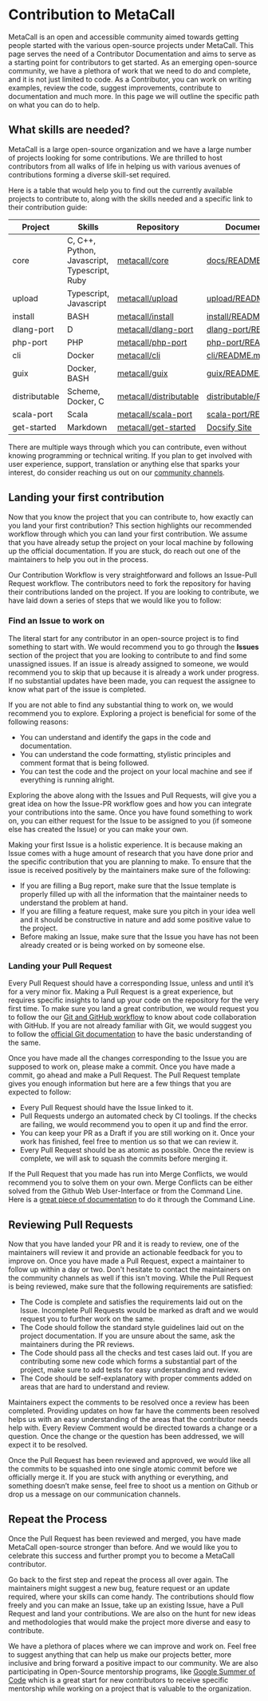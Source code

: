 # Contribution to MetaCall

MetaCall is an open and accessible community aimed towards getting people started with the various open-source projects under MetaCall. This page serves the need of a Contributor Documentation and aims to serve as a starting point for contributors to get started. As an emerging open-source community, we have a plethora of work that we need to do and complete, and it is not just limited to code. As a Contributor, you can work on writing examples, review the code, suggest improvements, contribute to documentation and much more. In this page we will outline the specific path on what you can do to help.

## What skills are needed?

MetaCall is a large open-source organization and we have a large number of projects looking for some contributions. We are thrilled to host contributors from all walks of life in helping us with various avenues of contributions forming a diverse skill-set required.

Here is a table that would help you to find out the currently available projects to contribute to, along with the skills needed and a specific link to their contribution guide:

|Project |Skills |Repository |Documentation |
|-------------|--------------------------|----------------------|-----------------------|
|core |C, C++, Python, Javascript, Typescript, Ruby|[metacall/core](https://github.com/metacall/core) |[docs/README.md](https://github.com/metacall/core/blob/develop/docs/README.md) |
|upload |Typescript, Javascript |[metacall/upload](https://github.com/metacall/upload) |[upload/README.md](https://github.com/metacall/upload/blob/master/README.md) |
|install |BASH |[metacall/install](https://github.com/metacall/install) |[install/README.md](https://github.com/metacall/install/blob/master/README.md) |
|dlang-port |D |[metacall/dlang-port](https://github.com/metacall/dlang-port) |[dlang-port/README.md](https://github.com/metacall/dlang-port/blob/master/README.md) |
|php-port |PHP |[metacall/php-port](https://github.com/metacall/php-port) |[php-port/README.md](https://github.com/metacall/php-port/blob/master/README.md) |
|cli |Docker |[metacall/cli](https://github.com/metacall/cli) |[cli/README.md](https://github.com/metacall/cli/blob/master/README.md) |
|guix |Docker, BASH |[metacall/guix](https://github.com/metacall/guix) |[guix/README.md](https://github.com/metacall/guix/blob/master/README.md) |
|distributable|Scheme, Docker, C |[metacall/distributable](https://github.com/metacall/distributable)|[distributable/README.md](https://github.com/metacall/distributable/blob/master/README.md)|
|scala-port |Scala |[metacall/scala-port](https://github.com/metacall/scala-port) |[scala-port/README.md](https://github.com/metacall/scala-port/blob/master/README.md) |
|get-started |Markdown |[metacall/get-started](https://github.com/metacall/get-started) |[Docsify Site](https://metacall.github.io/get-started/#/) |

There are multiple ways through which you can contribute, even without knowing programming or technical writing. If you plan to get involved with user experience, support, translation or anything else that sparks your interest, do consider reaching us out on our [community channels](/?id=community).

## Landing your first contribution

Now that you know the project that you can contribute to, how exactly can you land your first contribution? This section highlights our recommended workflow through which you can land your first contribution. We assume that you have already setup the project on your local machine by following up the official documentation. If you are stuck, do reach out one of the maintainers to help you out in the process.

Our Contribution Workflow is very straightforward and follows an Issue-Pull Request workflow. The contributors need to fork the repository for having their contributions landed on the project. If you are looking to contribute, we have laid down a series of steps that we would like you to follow:

### Find an Issue to work on

The literal start for any contributor in an open-source project is to find something to start with. We would recommend you to go through the **Issues** section of the project that you are looking to contribute to and find some unassigned issues. If an issue is already assigned to someone, we would recommend you to skip that up because it is already a work under progress. If no substantial updates have been made, you can request the assignee to know what part of the issue is completed.

If you are not able to find any substantial thing to work on, we would recommend you to explore. Exploring a project is beneficial for some of the following reasons:

- You can understand and identify the gaps in the code and documentation.
- You can understand the code formatting, stylistic principles and comment format that is being followed.
- You can test the code and the project on your local machine and see if everything is running alright.

Exploring the above along with the Issues and Pull Requests, will give you a great idea on how the Issue-PR workflow goes and how you can integrate your contributions into the same. Once you have found something to work on, you can either request for the Issue to be assigned to you (if someone else has created the Issue) or you can make your own.

Making your first Issue is a holistic experience. It is because making an Issue comes with a huge amount of research that you have done prior and the specific contribution that you are planning to make. To ensure that the issue is received positively by the maintainers make sure of the following:

- If you are filling a Bug report, make sure that the Issue template is properly filled up with all the information that the maintainer needs to understand the problem at hand.
- If you are filling a feature request, make sure you pitch in your idea well and it should be constructive in nature and add some positive value to the project.
- Before making an Issue, make sure that the Issue you have has not been already created or is being worked on by someone else.

### Landing your Pull Request

Every Pull Request should have a corresponding Issue, unless and until it’s for a very minor fix. Making a Pull Request is a great experience, but requires specific insights to land up your code on the repository for the very first time. To make sure you land a great contribution, we would request you to follow the our [Git and GitHub workflow](Git-GitHub-Workflow) to know about code collaboration with GitHub. If you are not already familiar with Git, we would suggest you to follow the [official Git documentation](https://git-scm.com/doc) to have the basic understanding of the same.

Once you have made all the changes corresponding to the Issue you are supposed to work on, please make a commit. Once you have made a commit, go ahead and make a Pull Request. The Pull Request template gives you enough information but here are a few things that you are expected to follow:

- Every Pull Request should have the Issue linked to it.
- Pull Requests undergo an automated check by CI toolings. If the checks are failing, we would recommend you to open it up and find the error.
- You can keep your PR as a Draft if you are still working on it. Once your work has finished, feel free to mention us so that we can review it.
- Every Pull Request should be as atomic as possible. Once the review is complete, we will ask to squash the commits before merging it.

If the Pull Request that you made has run into Merge Conflicts, we would recommend you to solve them on your own. Merge Conflicts can be either solved from the Github Web User-Interface or from the Command Line. Here is a [great piece of documentation](https://docs.github.com/en/github/collaborating-with-issues-and-pull-requests/resolving-a-merge-conflict-using-the-command-line) to do it through the Command Line.  

## Reviewing Pull Requests

Now that you have landed your PR and it is ready to review, one of the maintainers will review it and provide an actionable feedback for you to improve on. Once you have made a Pull Request, expect a maintainer to follow up within a day or two. Don't hesitate to contact the maintainers on the community channels as well if this isn't moving. While the Pull Request is being reviewed, make sure that the following requirements are satisfied:

- The Code is complete and satisfies the requirements laid out on the Issue. Incomplete Pull Requests would be marked as draft and we would request you to further work on the same.
- The Code should follow the standard style guidelines laid out on the project documentation. If you are unsure about the same, ask the maintainers during the PR reviews.
- The Code should pass all the checks and test cases laid out. If you are contributing some new code which forms a substantial part of the project, make sure to add tests for easy understanding and review.
- The Code should be self-explanatory with proper comments added on areas that are hard to understand and review.

Maintainers expect the comments to be resolved once a review has been completed. Providing updates on how far have the comments been resolved helps us with an easy understanding of the areas that the contributor needs help with. Every Review Comment would be directed towards a change or a question. Once the change or the question has been addressed, we will expect it to be resolved.

Once the Pull Request has been reviewed and approved, we would like all the commits to be squashed into one single atomic commit before we officially merge it. If you are stuck with anything or everything, and something doesn’t make sense, feel free to shoot us a mention on Github or drop us a message on our communication channels.

## Repeat the Process

Once the Pull Request has been reviewed and merged, you have made MetaCall open-source stronger than before. And we would like you to celebrate this success and further prompt you to become a MetaCall contributor.

Go back to the first step and repeat the process all over again. The maintainers might suggest a new bug, feature request or an update required, where your skills can come handy. The contributions should flow freely and you can make an Issue, take up an existing Issue, have a Pull Request and land your contributions. We are also on the hunt for new ideas and methodologies that would make the project more diverse and easy to contribute.

We have a plethora of places where we can improve and work on. Feel free to suggest anything that can help us make our projects better, more inclusive and bring forward a positive impact to our community. We are also participating in Open-Source mentorship programs, like [Google Summer of Code](https://summerofcode.withgoogle.com/organizations/5830976665550848/) which is a great start for new contributors to receive specific mentorship while working on a project that is valuable to the organization.
